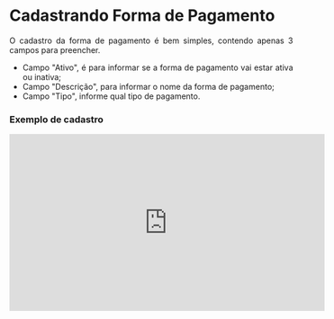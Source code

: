 <style>
  body {
    text-align: justify;
  }
</style>

# **Cadastrando Forma de Pagamento**

O cadastro da forma de pagamento é bem simples, contendo apenas 3 campos para preencher.

- Campo "Ativo", é para informar se a forma de pagamento vai estar ativa ou inativa;
- Campo "Descrição", para informar o nome da forma de pagamento;
- Campo "Tipo", informe qual tipo de pagamento.

### Exemplo de cadastro

<iframe width="560" height="315" src="https://www.youtube.com/embed/vG0GISlcXRY?si=xxMeCxP6yWTmU2zx" title="YouTube video player" frameborder="0" allow="accelerometer; autoplay; clipboard-write; encrypted-media; gyroscope; picture-in-picture; web-share" allowfullscreen></iframe>